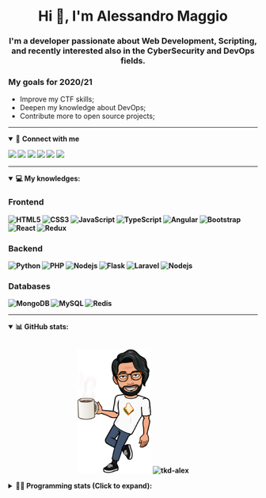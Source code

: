 <h1 align="center">Hi 👋, I'm Alessandro Maggio</h1>
<h3 align="center">I'm a developer passionate about Web Development, Scripting, and recently interested also in the CyberSecurity and DevOps fields.</h3>

### My goals for 2020/21
- Improve my CTF skills;
- Deepen my knowledge about DevOps;
- Contribute more to open source projects;

____

<details open>
<summary>🤝 <b>Connect with me<b></summary>

<p align = "center">

[<img src="https://img.shields.io/badge/twitter-1DA1F2.svg?&style=for-the-badge&logo=twitter&logoColor=white" />](https://twitter.com/TkdAxel)
[<img src ="https://img.shields.io/badge/portfolio-web-%23.svg?&style=for-the-badge&logo=&logoColor=white%22">](https://alessandromaggio.it/)
[<img src ="https://img.shields.io/badge/Telegram-1ca0f1.svg?&style=for-the-badge&logo=Telegram&logoColor=white%22&link=https://t.me/TkdAlex">](https://t.me/TkdAlex/)
[<img src="https://img.shields.io/badge/gmail-c14438.svg?&style=for-the-badge&logo=Gmail&logoColor=white&link=mailto:alex.tkd.alex@gmail.com"/>](mailto:alex.tkd.alex@gmail.com)
[<img src="https://img.shields.io/badge/linkedin-0077B5.svg?&style=for-the-badge&logo=linkedin&logoColor=white" />](https://www.linkedin.com/in/aalessandromaggio/)
[<img src = "https://img.shields.io/badge/instagram-E4405F.svg?&style=for-the-badge&logo=instagram&logoColor=white">](https://www.instagram.com/tkd_alex/)
<!--- [![Visits Badge](https://badges.pufler.dev/visits/tkd-alex/tkd-alex?style=for-the-badge&color=blue)](https://github.com/tkd-alex/tkd-alex) -->

</p>

</details>

---

<details open>
<summary>💻 <b>My knowledges</b>: </summary>

### Frontend
![HTML5](https://img.shields.io/badge/-HTML5-E34F26.svg?style=for-the-badge&logo=html5&logoColor=ffffff)
![CSS3](https://img.shields.io/badge/-CSS3-1572B6.svg?style=for-the-badge&logo=css3)
![JavaScript](https://img.shields.io/badge/-JavaScript-282C34?style=for-the-badge&logo=javascript)
![TypeScript](https://img.shields.io/badge/-TypeScript-007ACC?style=for-the-badge&logo=typescript)
![Angular](https://img.shields.io/badge/-Angular-DD0031?style=for-the-badge&logo=angular)
![Bootstrap](https://img.shields.io/badge/-Bootstrap-563D7C.svg?style=for-the-badge&logo=bootstrap)
![React](https://img.shields.io/badge/-React-282C34.svg?style=for-the-badge&logo=react&logoColor=ffffff)
![Redux](https://img.shields.io/badge/-Redux-764ABC.svg?style=for-the-badge&logo=redux)

### Backend
![Python](https://img.shields.io/badge/-Python-3776AB.svg?style=for-the-badge&logo=Python&logoColor=ffffff)
![PHP](https://img.shields.io/badge/-PHP-777BB4.svg?style=for-the-badge&logo=PHP&logoColor=ffffff)
![Nodejs](https://img.shields.io/badge/-Bash-4EAA25.svg?style=for-the-badge&logo=gnu-bash&logoColor=ffffff)
![Flask](https://img.shields.io/badge/-Flask-282C34.svg?style=for-the-badge&logo=flask)
![Laravel](https://img.shields.io/badge/-Laravel-FF2D20.svg?style=for-the-badge&logo=laravel&logoColor=ffffff)
![Nodejs](https://img.shields.io/badge/-Nodejs-339933.svg?style=for-the-badge&logo=Node.js&logoColor=ffffff)

### Databases
![MongoDB](https://img.shields.io/badge/-MongoDB-47A248?style=for-the-badge&logo=mongodb&logoColor=ffffff)
![MySQL](https://img.shields.io/badge/-MySQL-4479A1?style=for-the-badge&logo=mysql&logoColor=ffffff)
![Redis](https://img.shields.io/badge/-Redis-DC382D?style=for-the-badge&logo=Redis&logoColor=ffffff)

</details>

---

<details open>
 <summary>📊 <b>GitHub stats</b>: </summary>

<br>

<p align = "center">
    <img src="https://raw.githubusercontent.com/Tkd-Alex/tkd-alex/master/images/321517cd-ff68-41a7-b0d1-e765680568a7-8b6448d9-c944-4146-b633-adbdd25cb471-v1.png" height="250" />
    <img src="https://github-readme-stats.vercel.app/api?username=tkd-alex&show_icons=true&count_private=true&hide_border=true&line_height=25" alt="tkd-alex">
</p>

</design>

<details>
 <summary>👨‍💻 <b>Programming stats (Click to expand)</b>: </summary>
 
<!--START_SECTION:waka-->
**I'm an Early 🐤** 

```text
🌞 Morning    405 commits    █████░░░░░░░░░░░░░░░░░░░░   21.8% 
🌆 Daytime    765 commits    ██████████░░░░░░░░░░░░░░░   41.17% 
🌃 Evening    637 commits    ████████░░░░░░░░░░░░░░░░░   34.28% 
🌙 Night      51 commits     ░░░░░░░░░░░░░░░░░░░░░░░░░   2.74%

```
📅 **I'm Most Productive on Wednesday** 

```text
Monday       280 commits    ███░░░░░░░░░░░░░░░░░░░░░░   15.07% 
Tuesday      293 commits    ████░░░░░░░░░░░░░░░░░░░░░   15.77% 
Wednesday    327 commits    ████░░░░░░░░░░░░░░░░░░░░░   17.6% 
Thursday     305 commits    ████░░░░░░░░░░░░░░░░░░░░░   16.42% 
Friday       270 commits    ███░░░░░░░░░░░░░░░░░░░░░░   14.53% 
Saturday     204 commits    ██░░░░░░░░░░░░░░░░░░░░░░░   10.98% 
Sunday       179 commits    ██░░░░░░░░░░░░░░░░░░░░░░░   9.63%

```


📊 **This Week I Spent My Time On** 

```text
⌚︎ Time Zone: Europe/Rome

💬 Programming Languages: 
JavaScript               13 hrs 52 mins      ███████████████░░░░░░░░░░   59.82% 
HTML                     3 hrs 31 mins       ███░░░░░░░░░░░░░░░░░░░░░░   15.21% 
TypeScript               1 hr 48 mins        ██░░░░░░░░░░░░░░░░░░░░░░░   7.82% 
PHP                      1 hr 10 mins        █░░░░░░░░░░░░░░░░░░░░░░░░   5.07% 
SCSS                     1 hr 6 mins         █░░░░░░░░░░░░░░░░░░░░░░░░   4.77%

🔥 Editors: 
VS Code                  22 hrs 39 mins      ████████████████████████░   97.7% 
Sublime Text             32 mins             ░░░░░░░░░░░░░░░░░░░░░░░░░   2.3%

🐱‍💻 Projects: 
PandaScripts-Chrome-Exten7 hrs 6 mins        ███████░░░░░░░░░░░░░░░░░░   30.64% 
secret-project-ytm       6 hrs 57 mins       ███████░░░░░░░░░░░░░░░░░░   30.0% 
myStore                  6 hrs 11 mins       ██████░░░░░░░░░░░░░░░░░░░   26.71% 
Dentist-Waiting-Room     2 hrs 27 mins       ██░░░░░░░░░░░░░░░░░░░░░░░   10.61% 
Unknown Project          26 mins             ░░░░░░░░░░░░░░░░░░░░░░░░░   1.88%

💻 Operating System: 
Linux                    23 hrs 11 mins      █████████████████████████   100.0%

```

**I Mostly Code in Python** 

```text
Python                   30 repos            ██████████░░░░░░░░░░░░░░░   41.1% 
JavaScript               12 repos            ████░░░░░░░░░░░░░░░░░░░░░   16.44% 
PHP                      5 repos             █░░░░░░░░░░░░░░░░░░░░░░░░   6.85% 
CSS                      5 repos             █░░░░░░░░░░░░░░░░░░░░░░░░   6.85% 
HTML                     5 repos             █░░░░░░░░░░░░░░░░░░░░░░░░   6.85%

```



 Last Updated on 28/06/2021
<!--END_SECTION:waka-->

</details>
